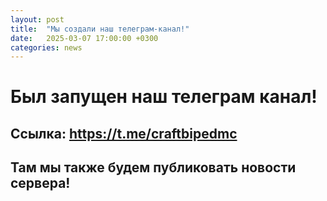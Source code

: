 ```yaml
---
layout: post
title:  "Мы создали наш телеграм-канал!"
date:   2025-03-07 17:00:00 +0300
categories: news
---
```

# Был запущен наш телеграм канал!
## Ссылка: <https://t.me/craftbipedmc>
## Там мы также будем публиковать новости сервера!

